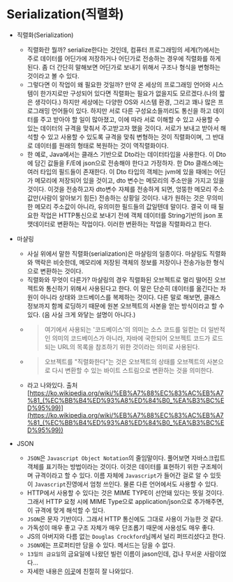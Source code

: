 # Serialization(직렬화)
- 직렬화(Serialization)
    - 직렬화란 뭘까? serialize한다는 것인데, 컴퓨터 프로그래밍의 세계(?)에서는 주로 데이터를 어딘가에 저장하거나 어딘가로 전송하는 경우에 직렬화를 하게 된다. 좀 더 간단히 말해보면 어딘가로 보내기 위해서 구조나 형식을 변형하는 것이라고 볼 수 있다. 
    - 그렇다면 이 작업이 왜 필요한 것일까? 만약 온 세상의 프로그래밍 언어와 시스템이 한가지로만 구성되어 있다면 직렬화는 필요가 없을지도 모르겠다.(나의 짧은 생각이다.) 하지만 세상에는 다양한 OS와 시스템 환경, 그리고 꽤나 많은 프로그래밍 언어들이 있다. 하지만 서로 다른 구성요소들끼리도 통신을 하고 데이터를 주고 받아야 할 일이 많아졌고, 이에 따라 서로 이해할 수 있고 사용할 수 있는 데이터의 규격을 맞춰서 주고받고자 했을 것이다. 서로가 보내고 받아서 해석할 수 있고 사용할 수 있도록 규격을 맞춰 변형하는 것이 직렬화이며, 그 반대로 데이터를 원래의 형태로 복원하는 것이 역직렬화이다.
    - 한 예로, Java에서는 클래스 기반으로 Dto라는 데이터타입을 사용한다. 이 Dto에 담긴 값들을 F/E에 json으로 전송해야 한다고 가정하자. 한 Dto 클래스에는 여러 타입의 필드들이 존재한다. 이 Dto 타입의 객체는 jvm에 있을 때에는 어딘가 메모리에 저장되어 있을 것이고, dto 변수는 메모리의 주소만을 가지고 있을 것이다. 이것을 전송하고자 dto변수 자체를 전송하게 되면, 엉뚱한 메모리 주소값만(사람이 알아보기 힘든) 전송하는 상황일 것이다. 내가 원하는 것은 무의미한 메모리 주소값이 아니라, 유의미한 필드들의 값일텐데 말이다. 결국 이 때 필요한 작업은 HTTP통신으로 보내기 전에 객체 데이터를 String기반의 json 포맷데이터로 변환하는 작업이다. 이러한 변환하는 작업을 직렬화라고 한다.
- 마샬링
    - 사실 위에서 말한 직렬화(serialization)은 마샬링의 일종이다. 마샬링도 직렬화와 맥락은 비슷한데, 메모리에 저장된 객체의 정보를 저장이나 전송가능한 형식으로 변환하는 것이다.
    - 직렬화와 무엇이 다른가? 마샬링의 경우 직렬화된 오브젝트로 멀리 떨어진 오브젝트와 통신하기 위해서 사용된다고 한다. 이 말은 단순히 데이터를 옮긴다는 차원이 아니라 상태와 코드베이스를 복제하는 것이다. 다른 말로 해보면, 클래스 정보까지 함께 로딩하기 때문에 원본 오브젝트의 사본을 얻는 방식이라고 할 수 있다. (음 사실 크게 와닿는 설명이 아니다.)
    - >여기에서 사용되는 '코드베이스'의 의미는 소스 코드를 일컫는 더 일반적인 의미의 코드베이스가 아니라, 자바에 국한되어 오브젝트 코드가 로드되는 URL의 목록을 참조하기 위한 것이라는 의미로 사용된다. 
    - > 오브젝트를 "직렬화한다"는 것은 오브젝트의 상태를 오브젝트의 사본으로 다시 변환할 수 있는 바이트 스트림으로 변환하는 것을 의미한다.
    - 라고 나와있다. 출처 [https://ko.wikipedia.org/wiki/%EB%A7%88%EC%83%AC%EB%A7%81_(%EC%BB%B4%ED%93%A8%ED%84%B0_%EA%B3%BC%ED%95%99)](https://ko.wikipedia.org/wiki/%EB%A7%88%EC%83%AC%EB%A7%81_(%EC%BB%B4%ED%93%A8%ED%84%B0_%EA%B3%BC%ED%95%99))


- JSON
    - `JSON`은 `Javascript Object Notation`의 줄임말이다. 풀어보면 자바스크립트 객체를 표기하는 방법이라는 것이다. 이것은 데이터를 표현하기 위한 구조체이며 규격이라고 할 수 있다. 이름 자체에 `Javascript`가 들어간 걸로 알 수 있듯이 `Javascript`진영에서 엄청 쓰인다. 물론 다른 언어에서도 사용할 수 있다.
    - HTTP에서 사용할 수 있다는 것은 MIME TYPE이 선언돼 있다는 뜻일 것이다. 그래서 HTTP 요청 시에 MIME Type으로 application/json으로 추가해주면, 이 규격에 맞게 해석할 수 있다. 
    - `JSON`은 문자 기반이다. 그래서 HTTP 통신에도 그대로 사용이 가능한 것 같다. 
    - 가독성이 매우 좋고 구조 자체가 매우 단조롭기 때문에 사용성도 매우 좋다. 
    - JS의 아버지와 다름 없는 `Douglas Crockford`님께서 널리 퍼뜨리셨다고 한다. 
    - `JSON`에는 프로퍼티만 담을 수 있다. 메서드는 담을 수 없다. 
    - `13일의 금요일`의 금요일에 나왔던 빌런 이름이 jason인데, 겁나 무서운 사람이었다... 
    - 자세한 내용은 [이곳](https://developer.mozilla.org/ko/docs/Learn/JavaScript/Objects/JSON)에 친절히 잘 나와있다.